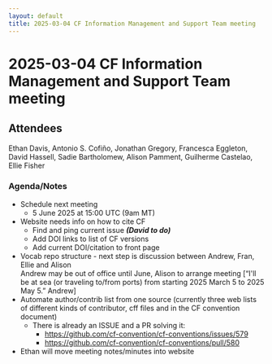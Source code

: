 ```yaml
---
layout: default
title: 2025-03-04 CF Information Management and Support Team meeting
---
```

# 2025-03-04 CF Information Management and Support Team meeting

## Attendees
Ethan Davis, Antonio S. Cofiño, Jonathan Gregory, Francesca Eggleton, David Hassell, Sadie Bartholomew, Alison Pamment, Guilherme Castelao, Ellie Fisher

###  Agenda/Notes

* Schedule next meeting
    * 5 June 2025 at 15:00 UTC (9am MT)
* Website needs info on how to cite CF
    * Find and ping current issue ***(David to do)***
    * Add DOI links to list of CF versions
    * Add current DOI/citation to front page
* Vocab repo structure - next step is discussion between Andrew, Fran, Ellie and Alison  
  Andrew may be out of office until June, Alison to arrange meeting \[“I'll be at sea (or traveling to/from ports) from starting 2025 March 5 to 2025 May 5.” Andrew\]
* Automate author/contrib list from one source (currently three web lists of different kinds of contributor, cff files and in the CF convention document)
    * There is already an ISSUE and a PR solving it:
        * https://github.com/cf-convention/cf-conventions/issues/579
        * https://github.com/cf-convention/cf-conventions/pull/580
* Ethan will move meeting notes/minutes into website
